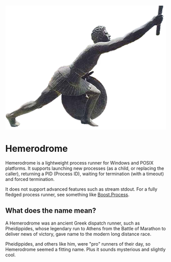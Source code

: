 ![hemerodrome logo](pheidippides.png)

# Hemerodrome
Hemerodrome is a lightweight process runner for Windows and POSIX platforms.
It supports launching new processes (as a child, or replacing the caller), 
returning a PID (Process ID), waiting for termination (with a timeout) and forced termination.

It does not support advanced features such as stream stdout.
For a fully fledged process runner, see something like [Boost.Process](https://www.boost.org/doc/libs/1_72_0/doc/html/process.html).

## What does the name mean?

A Hemerodrome was an ancient Greek dispatch runner, such as Pheidippides, 
whose legendary run to Athens from the Battle of Marathon to deliver news of victory,
gave name to the modern long distance race.

Pheidippides, and others like him, were "pro" runners of their day,
so Hemerodrome seemed a fitting name. Plus it sounds mysterious and slightly cool.


 
